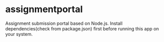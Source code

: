 # assignmentportal
Assignment submission portal based on Node.js.
Install dependencies(check from package.json) first before running this app on your system.

